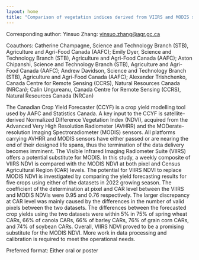 ```yaml
---
layout: home
title: "Comparison of vegetation indices derived from VIIRS and MODIS satellites and their application for operational crop yield forecasting"
---
```



Corresponding author: Yinsuo Zhang: yinsuo.zhang@agr.gc.ca

Coauthors: Catherine Champagne, Science and Technology Branch (STB), Agriculture and Agri-Food Canada (AAFC); 
 Emily Dyer, Science and Technology Branch (STB), Agriculture and Agri-Food Canada (AAFC); 
 Aston Chipanshi, Science and Technology Branch (STB), Agriculture and Agri-Food Canada (AAFC); 
 Andrew Davidson, Science and Technology Branch (STB), Agriculture and Agri-Food Canada (AAFC); 
 Alexander Trishchenko, Canada Centre for Remote Sensing (CCRS), Natural Resources Canada (NRCan); 
 Calin Ungureanu, Canada Centre for Remote Sensing (CCRS), Natural Resources Canada (NRCan) 

The Canadian Crop Yield Forecaster (CCYF) is a crop yield modelling tool used by AAFC and Statistics Canada. A key input to the CCYF is satellite-derived Normalized Difference Vegetation Index (NDVI), acquired from the Advanced Very High Resolution Radiometer (AVHRR) and the MODerate-resolution Imaging Spectroradiometer (MODIS) sensors. All platforms carrying AVHRR and MODIS sensors have either passed or are nearing the end of their designed life spans, thus the termination of the data delivery becomes imminent. The Visible Infrared Imaging Radiometer Suite (VIIRS) offers a potential substitute for MODIS. In this study, a weekly composite of VIIRS NDVI is compared with the MODIS NDVI at both pixel and Census Agricultural Region (CAR) levels. The potential for VIIRS NDVI to replace MODIS NDVI is investigated by comparing the yield forecasting results for five crops using either of the datasets in 2022 growing season. The coefficient of the determination at pixel and CAR level between the VIIRS and MODIS NDVIs were 0.95 and 0.76 respectively. The larger discrepancy at CAR level was mainly caused by the differences in the number of valid pixels between the two datasets. The differences between the forecasted crop yields using the two datasets were within 5% in 75% of spring wheat CARs, 66% of canola CARs, 66% of barley CARs, 76% of grain corn CARs, and 74% of soybean CARs. Overall, VIIRS NDVI proved to be a promising substitute for the MODIS NDVI. More work in data processing and calibration is required to meet the operational needs.

Preferred format: Either oral or poster
